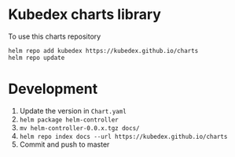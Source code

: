 # Kubedex charts library

To use this charts repository

```
helm repo add kubedex https://kubedex.github.io/charts
helm repo update
```

# Development

1. Update the version in `Chart.yaml`
2. `helm package helm-controller`
3. `mv helm-controller-0.0.x.tgz docs/`
4. `helm repo index docs --url https://kubedex.github.io/charts`
5. Commit and push to master
